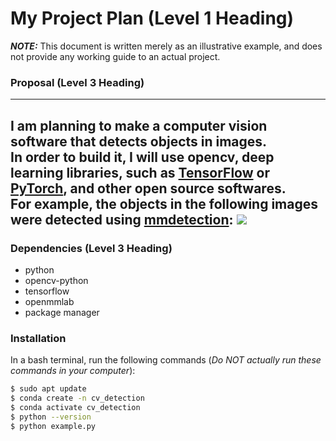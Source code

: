 # My Project Plan (Level 1 Heading)

***NOTE:*** This document is written merely as an illustrative example, and does not provide any working guide to an actual project.

### Proposal (Level 3 Heading)
---
I am planning to make a computer vision software that detects objects in images.  
In order to build it, I will use opencv, deep learning libraries, such as [TensorFlow](https://www.tensorflow.org/) or [PyTorch](https://pytorch.org/), and other open source softwares.  
For example, the objects in the following images were detected using [mmdetection](https://github.com/open-mmlab/mmdetection):
![](https://user-images.githubusercontent.com/12907710/137271636-56ba1cd2-b110-4812-8221-b4c120320aa9.png)  
---

### Dependencies (Level 3 Heading)
- python
- opencv-python
- tensorflow
- openmmlab
- package manager

### Installation 
In a bash terminal, run the following commands (*Do NOT actually run these commands in your computer*):   
```sh
$ sudo apt update
$ conda create -n cv_detection
$ conda activate cv_detection
$ python --version
$ python example.py
```
